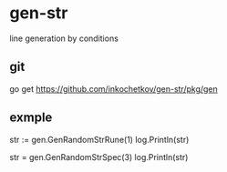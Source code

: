 # gen-str
line generation by conditions

## git
 go get https://github.com/inkochetkov/gen-str/pkg/gen

## exmple

 str := gen.GenRandomStrRune(1)
 log.Println(str)

 str = gen.GenRandomStrSpec(3)
 log.Println(str)
